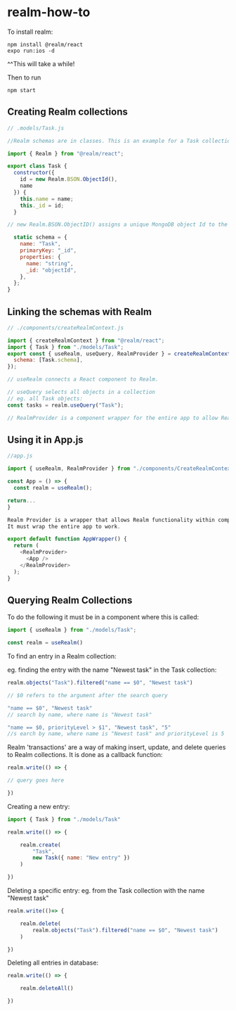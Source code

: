 # realm-how-to

To install realm:
```
npm install @realm/react
expo run:ios -d
```

^^This will take a while!

Then to run
```
npm start
```

## Creating Realm collections

```javascript
// .models/Task.js

//Realm schemas are in classes. This is an example for a Task collection:

import { Realm } from "@realm/react";

export class Task {
  constructor({
    id = new Realm.BSON.ObjectId(),
    name
  }) {
    this.name = name;
    this._id = id;
  }

// new Realm.BSON.ObjectID() assigns a unique MongoDB object Id to the entry

  static schema = {
    name: "Task",
    primaryKey: "_id",
    properties: {
      name: "string",
      _id: "objectId",
    },
  };
}
```

## Linking the schemas with Realm

```javascript
// ./components/createRealmContext.js

import { createRealmContext } from "@realm/react";
import { Task } from "./models/Task";
export const { useRealm, useQuery, RealmProvider } = createRealmContext({
  schema: [Task.schema],
});

// useRealm connects a React component to Realm.

// useQuery selects all objects in a collection
// eg. all Task objects:
const tasks = realm.useQuery("Task");

// RealmProvider is a component wrapper for the entire app to allow Realm to work within it (see below).
```

## Using it in App.js

```javascript
//app.js

import { useRealm, RealmProvider } from "./components/CreateRealmContext";

const App = () => {
  const realm = useRealm();

return...
}

Realm Provider is a wrapper that allows Realm functionality within components.
It must wrap the entire app to work.

export default function AppWrapper() {
  return (
    <RealmProvider>
      <App />
    </RealmProvider>
  );
}
```

## Querying Realm Collections

To do the following it must be in a component where this is called:
```javascript
import { useRealm } from "./models/Task";

const realm = useRealm()
```

To find an entry in a Realm collection:

eg. finding the entry with the name "Newest task" in the Task collection:

```javascript
realm.objects("Task").filtered("name == $0", "Newest task")

// $0 refers to the argument after the search query

"name == $0", "Newest task"
// search by name, where name is "Newest task"

"name == $0, priorityLevel > $1", "Newest task", "5"
//s earch by name, where name is "Newest task" and priorityLevel is 5
```

Realm 'transactions' are a way of making insert, update, and delete queries to Realm collections.
It is done as a callback function:

```javascript
realm.write(() => {

// query goes here

})
```

Creating a new entry:
```javascript
import { Task } from "./models/Task"

realm.write(() => {

    realm.create(
        "Task",
        new Task({ name: "New entry" })
    )

})
```
Deleting a specific entry:
eg. from the Task collection with the name "Newest task"
```javascript
realm.write(()=> {

    realm.delete(
        realm.objects("Task").filtered("name == $0", "Newest task")
    )

})
```
Deleting all entries in database:
```javascript
realm.write(() => {

    realm.deleteAll()

})
```

